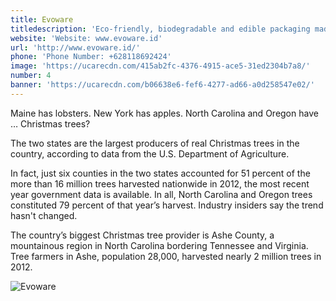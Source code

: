 ```yaml
---
title: Evoware
titledescription: 'Eco-friendly, biodegradable and edible packaging made of seaweeds'
website: 'Website: www.evoware.id'
url: 'http://www.evoware.id/'
phone: 'Phone Number: +628118692424'
image: 'https://ucarecdn.com/415ab2fc-4376-4915-ace5-31ed2304b7a8/'
number: 4
banner: 'https://ucarecdn.com/b06638e6-fef6-4277-ad66-a0d258547e02/'
---
```

Maine has lobsters. New York has apples. North Carolina and Oregon have … Christmas trees?

The two states are the largest producers of real Christmas trees in the country, according to data from the U.S. Department of Agriculture.

In fact, just six counties in the two states accounted for 51 percent of the more than 16 million trees harvested nationwide in 2012, the most recent year government data is available. In all, North Carolina and Oregon trees constituted 79 percent of that year’s harvest. Industry insiders say the trend hasn't changed.

The country’s biggest Christmas tree provider is Ashe County, a mountainous region in North Carolina bordering Tennessee and Virginia. Tree farmers in Ashe, population 28,000, harvested nearly 2 million trees in 2012.

![Evoware](https://ucarecdn.com/42ea3947-dcfb-4deb-8f68-b2ecaaa72f6a/ "Evoware")
